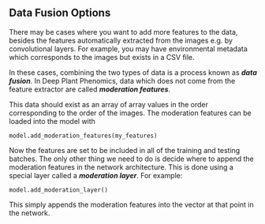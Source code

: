## Data Fusion Options

There may be cases where you want to add more features to the data, besides the features automatically extracted from the images e.g. by convolutional layers. For example, you may have environmental metadata which corresponds to the images but exists in a CSV file.

In these cases, combining the two types of data is a process known as ***data fusion***. In Deep Plant Phenomics, data which does not come from the feature extractor are called ***moderation features***.

This data should exist as an array of array values in the order corresponding to the order of the images. The moderation features can be loaded into the model with 

```
model.add_moderation_features(my_features)
```

Now the features are set to be included in all of the training and testing batches. The only other thing we need to do is decide where to append the moderation features in the network architecture. This is done using a special layer called a ***moderation layer***. For example:

```
model.add_moderation_layer()
```

This simply appends the moderation features into the vector at that point in the network.